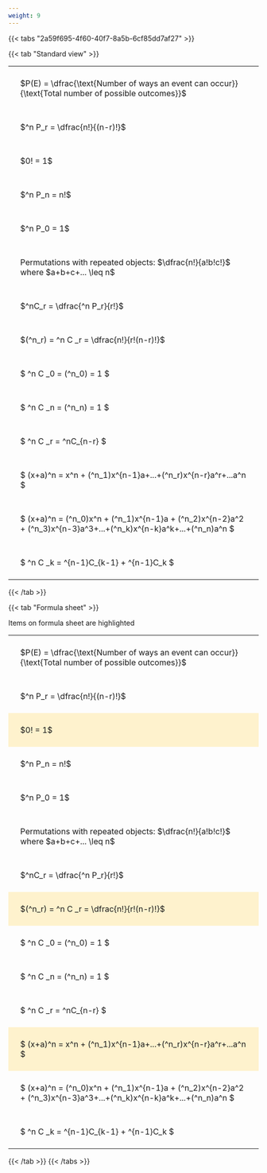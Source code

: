 ```yaml
---
weight: 9
---
```


{{< tabs "2a59f695-4f60-40f7-8a5b-6cf85dd7af27" >}}

{{< tab "Standard view" >}}

<style type="text/css">
#T_7ea68 th.col_heading {
  text-align: left;
  font-size: 1em;
}
#T_7ea68 td {
  text-align: left;
  font-size: 1em;
  padding: 1.5em;
}
</style>
<table id="T_7ea68">
  <thead>
  </thead>
  <tbody>
    <tr>
      <td id="T_7ea68_row0_col0" class="data row0 col0" >$P(E) = \dfrac{\text{Number of ways an event can occur}}{\text{Total number of possible outcomes}}$</td>
    </tr>
    <tr>
      <td id="T_7ea68_row1_col0" class="data row1 col0" >$^n P_r = \dfrac{n!}{(n-r)!}$</td>
    </tr>
    <tr>
      <td id="T_7ea68_row2_col0" class="data row2 col0" >$0! = 1$</td>
    </tr>
    <tr>
      <td id="T_7ea68_row3_col0" class="data row3 col0" >$^n P_n = n!$</td>
    </tr>
    <tr>
      <td id="T_7ea68_row4_col0" class="data row4 col0" >$^n P_0 = 1$</td>
    </tr>
    <tr>
      <td id="T_7ea68_row5_col0" class="data row5 col0" >Permutations with repeated objects: $\dfrac{n!}{a!b!c!}$ where $a+b+c+... \leq n$</td>
    </tr>
    <tr>
      <td id="T_7ea68_row6_col0" class="data row6 col0" >$^nC_r = \dfrac{^n P_r}{r!}$</td>
    </tr>
    <tr>
      <td id="T_7ea68_row7_col0" class="data row7 col0" >$(^n_r) = ^n C _r = \dfrac{n!}{r!(n-r)!}$</td>
    </tr>
    <tr>
      <td id="T_7ea68_row8_col0" class="data row8 col0" >$ ^n C _0 = (^n_0) = 1 $</td>
    </tr>
    <tr>
      <td id="T_7ea68_row9_col0" class="data row9 col0" >$ ^n C _n = (^n_n) = 1 $</td>
    </tr>
    <tr>
      <td id="T_7ea68_row10_col0" class="data row10 col0" >$ ^n C _r = ^nC_{n-r} $</td>
    </tr>
    <tr>
      <td id="T_7ea68_row11_col0" class="data row11 col0" >$ (x+a)^n = x^n + (^n_1)x^{n-1}a+...+(^n_r)x^{n-r}a^r+...a^n    $</td>
    </tr>
    <tr>
      <td id="T_7ea68_row12_col0" class="data row12 col0" >$ (x+a)^n = (^n_0)x^n + (^n_1)x^{n-1}a + (^n_2)x^{n-2}a^2 + (^n_3)x^{n-3}a^3+...+(^n_k)x^{n-k}a^k+...+(^n_n)a^n $</td>
    </tr>
    <tr>
      <td id="T_7ea68_row13_col0" class="data row13 col0" >$ ^n C _k = ^{n-1}C_{k-1} + ^{n-1}C_k $</td>
    </tr>
  </tbody>
</table>
{{< /tab >}}

{{< tab "Formula sheet" >}}

Items on formula sheet are highlighted 
<br>
<style type="text/css">
#T_b5aab th.col_heading {
  text-align: left;
  font-size: 1em;
}
#T_b5aab td {
  text-align: left;
  font-size: 1em;
  padding: 1.5em;
}
#T_b5aab_row0_col0, #T_b5aab_row1_col0, #T_b5aab_row3_col0, #T_b5aab_row4_col0, #T_b5aab_row5_col0, #T_b5aab_row6_col0, #T_b5aab_row8_col0, #T_b5aab_row9_col0, #T_b5aab_row10_col0, #T_b5aab_row12_col0, #T_b5aab_row13_col0 {
  background-color: rgba(0,0,0,0);
}
#T_b5aab_row2_col0, #T_b5aab_row7_col0, #T_b5aab_row11_col0 {
  background-color: rgba(255,194,10, 0.2);
}
</style>
<table id="T_b5aab">
  <thead>
  </thead>
  <tbody>
    <tr>
      <td id="T_b5aab_row0_col0" class="data row0 col0" >$P(E) = \dfrac{\text{Number of ways an event can occur}}{\text{Total number of possible outcomes}}$</td>
    </tr>
    <tr>
      <td id="T_b5aab_row1_col0" class="data row1 col0" >$^n P_r = \dfrac{n!}{(n-r)!}$</td>
    </tr>
    <tr>
      <td id="T_b5aab_row2_col0" class="data row2 col0" >$0! = 1$</td>
    </tr>
    <tr>
      <td id="T_b5aab_row3_col0" class="data row3 col0" >$^n P_n = n!$</td>
    </tr>
    <tr>
      <td id="T_b5aab_row4_col0" class="data row4 col0" >$^n P_0 = 1$</td>
    </tr>
    <tr>
      <td id="T_b5aab_row5_col0" class="data row5 col0" >Permutations with repeated objects: $\dfrac{n!}{a!b!c!}$ where $a+b+c+... \leq n$</td>
    </tr>
    <tr>
      <td id="T_b5aab_row6_col0" class="data row6 col0" >$^nC_r = \dfrac{^n P_r}{r!}$</td>
    </tr>
    <tr>
      <td id="T_b5aab_row7_col0" class="data row7 col0" >$(^n_r) = ^n C _r = \dfrac{n!}{r!(n-r)!}$</td>
    </tr>
    <tr>
      <td id="T_b5aab_row8_col0" class="data row8 col0" >$ ^n C _0 = (^n_0) = 1 $</td>
    </tr>
    <tr>
      <td id="T_b5aab_row9_col0" class="data row9 col0" >$ ^n C _n = (^n_n) = 1 $</td>
    </tr>
    <tr>
      <td id="T_b5aab_row10_col0" class="data row10 col0" >$ ^n C _r = ^nC_{n-r} $</td>
    </tr>
    <tr>
      <td id="T_b5aab_row11_col0" class="data row11 col0" >$ (x+a)^n = x^n + (^n_1)x^{n-1}a+...+(^n_r)x^{n-r}a^r+...a^n    $</td>
    </tr>
    <tr>
      <td id="T_b5aab_row12_col0" class="data row12 col0" >$ (x+a)^n = (^n_0)x^n + (^n_1)x^{n-1}a + (^n_2)x^{n-2}a^2 + (^n_3)x^{n-3}a^3+...+(^n_k)x^{n-k}a^k+...+(^n_n)a^n $</td>
    </tr>
    <tr>
      <td id="T_b5aab_row13_col0" class="data row13 col0" >$ ^n C _k = ^{n-1}C_{k-1} + ^{n-1}C_k $</td>
    </tr>
  </tbody>
</table>
{{< /tab >}}
{{< /tabs >}}